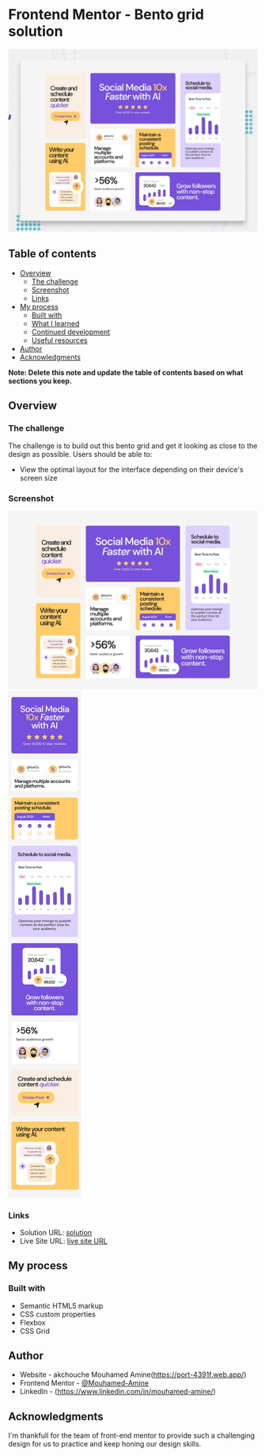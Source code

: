 # Frontend Mentor - Bento grid solution

![Design preview for the Bento grid coding challenge](./preview.jpg)

## Table of contents

- [Overview](#overview)
  - [The challenge](#the-challenge)
  - [Screenshot](#screenshot)
  - [Links](#links)
- [My process](#my-process)
  - [Built with](#built-with)
  - [What I learned](#what-i-learned)
  - [Continued development](#continued-development)
  - [Useful resources](#useful-resources)
- [Author](#author)
- [Acknowledgments](#acknowledgments)

**Note: Delete this note and update the table of contents based on what sections you keep.**

## Overview

### The challenge
The challenge is to build out this bento grid and get it looking as close to the design as possible.
Users should be able to:

- View the optimal layout for the interface depending on their device's screen size


### Screenshot
![Desktop_preview](./design/desktop-design.jpg)
![Mobile_preview](./design/mobile-design.jpg)



### Links

- Solution URL: [solution](https://www.frontendmentor.io/solutions/responsive-bento-layout-Wb-hDbO7fC)
- Live Site URL: [live site URL](https://bento-grid-rho.vercel.app)

## My process

### Built with

- Semantic HTML5 markup
- CSS custom properties
- Flexbox
- CSS Grid


## Author

- Website - akchouche Mouhamed Amine(https://port-4391f.web.app/)
- Frontend Mentor - [@Mouhamed-Amine](https://www.frontendmentor.io/profile/yourusername)
- LinkedIn - (https://www.linkedin.com/in/mouhamed-amine/)


## Acknowledgments

I'm thankfull for the team of front-end mentor to provide such a challenging design for us to practice and keep honing our design skills.

